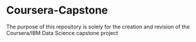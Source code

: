 # Coursera-Capstone
The purpose of this repository is solely for the creation and revision of the Coursera/IBM Data Science capstone project
